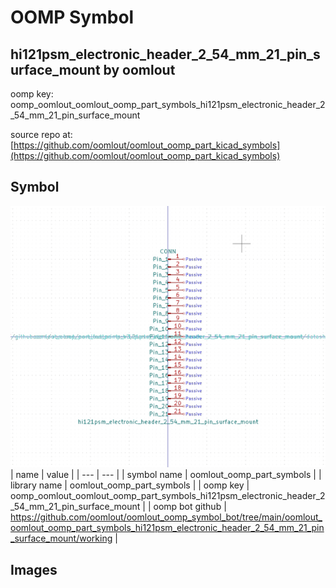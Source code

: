 # OOMP Symbol  
## hi121psm_electronic_header_2_54_mm_21_pin_surface_mount  by oomlout  
  
oomp key: oomp_oomlout_oomlout_oomp_part_symbols_hi121psm_electronic_header_2_54_mm_21_pin_surface_mount  
  
source repo at: [https://github.com/oomlout/oomlout_oomp_part_kicad_symbols](https://github.com/oomlout/oomlout_oomp_part_kicad_symbols)  
## Symbol  
  
[![working.png](working_600.png)](working.png)  
| name | value | 
| --- | --- | 
| symbol name | oomlout_oomp_part_symbols | 
| library name | oomlout_oomp_part_symbols | 
| oomp key | oomp_oomlout_oomlout_oomp_part_symbols_hi121psm_electronic_header_2_54_mm_21_pin_surface_mount | 
| oomp bot github | https://github.com/oomlout/oomlout_oomp_symbol_bot/tree/main/oomlout_oomlout_oomp_part_symbols_hi121psm_electronic_header_2_54_mm_21_pin_surface_mount/working | 
## Images  
